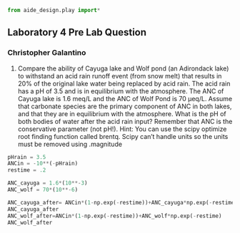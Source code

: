 ```python
from aide_design.play import*
```

## Laboratory 4 Pre Lab Question
### Christopher Galantino

1)	Compare the ability of Cayuga lake and Wolf pond (an Adirondack lake) to withstand an acid rain runoff event (from snow melt) that results in 20% of the original lake water being replaced by acid rain. The acid rain has a pH of 3.5 and is in equilibrium with the atmosphere. The ANC of Cayuga lake is 1.6 meq/L and the ANC of Wolf Pond is 70 µeq/L. Assume that carbonate species are the primary component of ANC in both lakes, and that they are in equilibrium with the atmosphere. What is the pH of both bodies of water after the acid rain input? Remember that ANC is the conservative parameter (not pH!). Hint: You can use the scipy optimize root finding function called brentq. Scipy can’t handle units so the units must be removed using .magnitude

```python
pHrain = 3.5
ANCin = -10**(-pHrain)
restime = .2

ANC_cayuga = 1.6*(10**-3)
ANC_wolf = 70*(10**-6)

ANC_cayuga_after= ANCin*(1-np.exp(-restime))+ANC_cayuga*np.exp(-restime)
ANC_cayuga_after
ANC_wolf_after=ANCin*(1-np.exp(-restime))+ANC_wolf*np.exp(-restime)
ANC_wolf_after

```
